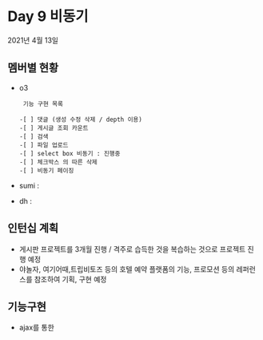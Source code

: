 
# Day  9 비동기


2021년 4월 13일

## 멤버별 현황
 - o3 

        기능 구현 목록

       -[ ] 댓글 (생성 수정 삭제 / depth 이용)
       -[ ] 게시글 조회 카운트
       -[ ] 검색
       -[ ] 파일 업로드
       -[ ] select box 비동기 : 진행중
       -[ ] 체크박스 의 따른 삭제
       -[ ] 비동기 페이징 


 - sumi : 

       

 - dh :

       

## 인턴십 계획

- 게시판 프로젝트를 3개월 진행 / 격주로 습득한 것을 복습하는 것으로 프로젝트 진행 예정
- 야놀자, 여기어때,트립비토즈 등의 호텔 예약 플랫폼의 기능, 프로모션 등의 레퍼런스를 참조하여 기획, 구현 예정


## 기능구현

- ajax를 통한 
